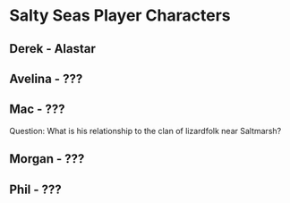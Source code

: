 # Salty Seas Player Characters

## Derek - Alastar

## Avelina - ???

## Mac - ???

Question: What is his relationship to the clan of lizardfolk near Saltmarsh?

## Morgan - ???

## Phil - ???